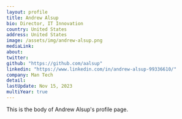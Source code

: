 ```yaml
---
layout: profile
title: Andrew Alsup
bio: Director, IT Innovation
country: United States
address: United States
image: /assets/img/andrew-alsup.png
mediaLink: 
about:
twitter: 
github: "https://github.com/aalsup" 
linkedin: "https://www.linkedin.com/in/andrew-alsup-99336610/"
company: Man Tech
detail: 
lastUpdate: Nov 15, 2023
multiYear: true
---
```


This is the body of Andrew Alsup's profile page.
